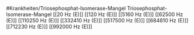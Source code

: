 #Krankheiten/Triosephosphat-Isomerase-Mangel
Triosephosphat-Isomerase-Mangel
[[20 Hz (E)]]
[[120 Hz (E)]]
[[5160 Hz (E)]]
[[62500 Hz (E)]]
[[110250 Hz (E)]]
[[332410 Hz (E)]]
[[517500 Hz (E)]]
[[684810 Hz (E)]]
[[712230 Hz (E)]]
[[992000 Hz (E)]]